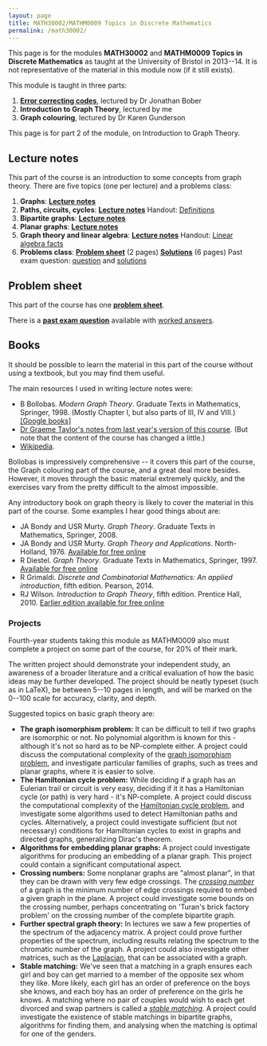 ```yaml
---
layout: page
title: MATH30002/MATHM0009 Topics in Discrete Mathematics
permalink: /math30002/
---
```


This page is for the modules **MATH30002** and **MATHM0009 Topics in Discrete Mathematics** as taught at the University of Bristol in 2013--14. It is not representative of the material in this module now (if it still exists).
  
This module is taught in three parts:

1. [**Error correcting codes**](https://people.maths.bris.ac.uk/~jb12407/discrete-maths-2014/), lectured by Dr Jonathan Bober
2. **Introduction to Graph Theory**, lectured by me
3. **Graph colouring**, lectured by Dr Karen Gunderson

This page is for part 2 of the module, on Introduction to Graph Theory.

## Lecture notes

This part of the course is an introduction to some concepts from graph theory. There are five topics (one per lecture) and a problems class:

1.  **Graphs**: **[Lecture notes](../assets/pdf/math30002-lecture1.pdf)**
2.  **Paths, circuits, cycles**: **[Lecture notes](../assets/pdf/math30002-lecture2.pdf)** Handout: [Definitions](../assets/pdf/math30002-defs.pdf)
3.  **Bipartite graphs**: **[Lecture notes](../assets/pdf/math30002-lecture3.pdf)**
4.  **Planar graphs**: **[Lecture notes](../assets/pdf/math30002-lecture4.pdf)**
5.  **Graph theory and linear algebra**: **[Lecture notes](../assets/pdf/math30002-lecture5.pdf)** Handout: [Linear algebra facts](../assets/pdf/math30002-lafacts.pdf)
6.  **Problems class**: **[Problem sheet](../assets/pdf/math30002-problems.pdf)** (2 pages) **[Solutions](../assets/pdf/math30002-solutions.pdf)** (6 pages) Past exam question: [question](../assets/pdf/math30002-exam.pdf) and [solutions](../assets/pdf/math30002-exam-sols.pdf)


## Problem sheet

This part of the course has one [**problem sheet**](../assets/pdf/math30002-problems.pdf). 

There is a [**past exam question**](../assets/pdf/math30002-exam.pdf) available with [worked answers](../assets/pdf/math30002-exam-sols.pdf).

## Books

It should be possible to learn the material in this part of the course without using a textbook, but you may find them useful.

The main resources I used in writing lecture notes were:

*   B Bollobas. _Modern Graph Theory_. Graduate Texts in Mathematics, Springer, 1998. (Mostly Chapter I, but also parts of III, IV and VIII.) [\[Google books\]](http://books.google.co.uk/books?id=SbZKSZ-1qrwC&printsec=frontcover#v=onepage&q&f=false)
*   [Dr Graeme Taylor's notes from last year's version of this course](http://maths.straylight.co.uk/tdm). (But note that the content of the course has changed a little.)
*   [Wikipedia](http://en.wikipedia.org/wiki/Category:Graph_theory).

Bollobas is impressively comprehensive -- it covers this part of the course, the Graph colouring part of the course, and a great deal more besides. However, it moves through the basic material extremely quickly, and the exercises vary from the pretty difficult to the almost impossible.

Any introductory book on graph theory is likely to cover the material in this part of the course. Some examples I hear good things about are:

*   JA Bondy and USR Murty. _Graph Theory_. Graduate Texts in Mathematics, Springer, 2008.
*   JA Bondy and USR Murty. _Graph Theory and Applications_. North-Holland, 1976. [Available for free online](http://book.huihoo.com/pdf/graph-theory-With-applications/)
*   R Diestel. _Graph Theory_. Graduate Texts in Mathematics, Springer, 1997. [Available for free online](http://diestel-graph-theory.com/basic.html)
*   R Grimaldi. _Discrete and Combinatorial Mathematics: An applied introduction_, fifth edition. Pearson, 2014.
*   RJ Wilson. _Introduction to Graph Theory_, fifth edition. Prentice Hall, 2010. [Earlier edition available for free online](https://archive.org/details/IntroductionToGraphTheory)


### Projects

Fourth-year students taking this module as MATHM0009 also must complete a project on some part of the course, for 20% of their mark.

The written project should demonstrate your independent study, an awareness of a broader literature and a critical evaluation of how the basic ideas may be further developed. The project should be neatly typeset (such as in LaTeX), be between 5--10 pages in length, and will be marked on the 0--100 scale for accuracy, clarity, and depth.

Suggested topics on basic graph theory are:

*   **The graph isomorphism problem:** It can be difficult to tell if two graphs are isomorphic or not. No polynomial algorithm is known for this - although it's not so hard as to be NP-complete either. A project could discuss the computational complexity of the [graph isomorphism problem](http://en.wikipedia.org/wiki/Graph_isomorphism_problem), and investigate particular families of graphs, such as trees and planar graphs, where it is easier to solve.
*   **The Hamiltonian cycle problem:** While deciding if a graph has an Eulerian trail or circuit is very easy, deciding if it it has a Hamiltonian cycle (or path) is very hard - it's NP-complete. A project could discuss the computational complexity of the [Hamiltonian cycle problem](http://en.wikipedia.org/wiki/Hamiltonian_path_problem), and investigate some algorithms used to detect Hamiltonian paths and cycles. Alternatively, a project could investigate sufficient (but not necessary) conditions for Hamiltonian cycles to exist in graphs and directed graphs, generalizing Dirac's theorem. 
*   **Algorithms for embedding planar graphs:** A project could investigate algorithms for producing an embedding of a planar graph. This project could contain a significant computational aspect.
*   **Crossing numbers:** Some nonplanar graphs are "almost planar", in that they can be drawn with very few edge crossings. The [_crossing number_](http://en.wikipedia.org/wiki/Crossing_number_(graph_theory)) of a graph is the minimum number of edge crossings required to embed a given graph in the plane. A project could investigate some bounds on the crossing number, perhaps concentrating on 'Turan's brick factory problem' on the crossing number of the complete bipartite graph. 
*   **Further spectral graph theory:** In lectures we saw a few properties of the spectrum of the adjacency matrix. A project could prove further properties of the spectrum, including results relating the spectrum to the chromatic number of the graph. A project could also investigate other matrices, such as the [Laplacian](http://en.wikipedia.org/wiki/Laplacian_matrix), that can be associated with a graph. 
*   **Stable matching:** We've seen that a matching in a graph ensures each girl and boy can get married to a member of the opposite sex whom they like. More likely, each girl has an order of preference on the boys she knows, and each boy has an order of preference on the girls he knows. A matching where no pair of couples would wish to each get divorced and swap partners is called a [_stable matching_](http://en.wikipedia.org/wiki/Stable_marriage_problem). A project could investigate the existence of stable matchings in bipartite graphs, algorithms for finding them, and analysing when the matching is optimal for one of the genders. 
